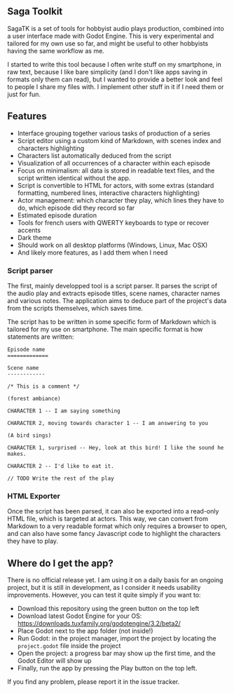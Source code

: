 Saga Toolkit
------------

SagaTK is a set of tools for hobbyist audio plays production, combined into a user interface made with Godot Engine.
This is very experimental and tailored for my own use so far, and might be useful to other hobbyists having the same workflow as me.

I started to write this tool because I often write stuff on my smartphone, in raw text, because I like bare simplicity (and I don't like apps saving in formats only them can read), but I wanted to provide a better look and feel to people I share my files with. I implement other stuff in it if I need them or just for fun.

Features
----------

- Interface grouping together various tasks of production of a series
- Script editor using a custom kind of Markdown, with scenes index and characters highlighting
- Characters list automatically deduced from the script
- Visualization of all occurrences of a character within each episode
- Focus on minimalism: all data is stored in readable text files, and the script written identical without the app.
- Script is convertible to HTML for actors, with some extras (standard formatting, numbered lines, interactive characters highlighting)
- Actor management: which character they play, which lines they have to do, which episode did they record so far
- Estimated episode duration
- Tools for french users with QWERTY keyboards to type or recover accents
- Dark theme
- Should work on all desktop platforms (Windows, Linux, Mac OSX)
- And likely more features, as I add them when I need

### Script parser

The first, mainly developped tool is a script parser.
It parses the script of the audio play and extracts episode titles, scene names, character names and various notes. The application aims to deduce part of the project's data from the scripts themselves, which saves time.

The script has to be written in some specific form of Markdown which is tailored for my use on smartphone. The main specific format is how statements are written:

```
Episode name 
=============

Scene name
------------

/* This is a comment */

(forest ambiance)

CHARACTER 1 -- I am saying something

CHARACTER 2, moving towards character 1 -- I am answering to you

(A bird sings)

CHARACTER 1, surprised -- Hey, look at this bird! I like the sound he makes.

CHARACTER 2 -- I'd like to eat it.

// TODO Write the rest of the play

```

### HTML Exporter

Once the script has been parsed, it can also be exported into a read-only HTML file, which is targeted at actors. This way, we can convert from Markdown to a very readable format which only requires a browser to open, and can also have some fancy Javascript code to highlight the characters they have to play.


Where do I get the app?
-------------------------

There is no official release yet. I am using it on a daily basis for an ongoing project, but it is still in development, as I consider it needs usability improvements. However, you can test it quite simply if you want to:

- Download this repository using the green button on the top left
- Download latest Godot Engine for your OS: https://downloads.tuxfamily.org/godotengine/3.2/beta2/
- Place Godot next to the app folder (not inside!)
- Run Godot: in the project manager, import the project by locating the `project.godot` file inside the project
- Open the project: a progress bar may show up the first time, and the Godot Editor will show up
- Finally, run the app by pressing the Play button on the top left.

If you find any problem, please report it in the issue tracker.
